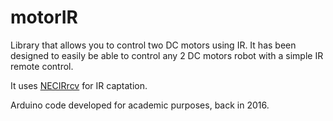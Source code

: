 # motorIR

Library that allows you to control two DC motors using IR.
It has been designed to easily be able to control any 2 DC motors robot with a simple IR remote control.

It uses [NECIRrcv](https://github.com/eduherminio/NECIRrcv) for IR captation.

Arduino code developed for academic purposes, back in 2016.
